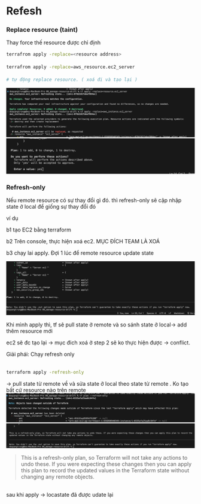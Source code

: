 # Refesh


### Replace resource (taint)

Thay force thế resource  được chỉ định 


```bash
terrafrom apply -replace=<resource address>

terrafrom apply -replace=aws_resource.ec2_server

# tự động replace resource. ( xoá đi và tạo lại )
```

![](./Screen%20Shot%202023-06-03%20at%2016.14.14.png)
![](Screen%20Shot%202023-06-03%20at%2016.18.12.png)


### Refresh-only

Nếu remote resource có sự thay đổi gì đó.
thì refresh-only sẽ cập nhập state ở local để giống sự thay đổi đó <br>


ví dụ

b1 tạo EC2 bằng terraform <br/>


b2 Trên console, thực hiện xoá ec2.  MỤC ĐÍCH  TEAM LÀ XOÁ <br/>

b3 chạy lai apply.  Đợi 1 lúc để remote resource update state<br/>

![](./Screen%20Shot%202023-06-03%20at%2016.33.03.png)

Khi mình apply thì, tf sẽ pull state ở remote và so sánh state ở local-> add thêm resource mới  <br/>

ec2 sẽ đc tạo lại -> mục đich xoá ở step 2 sẽ ko thực hiện được -> conflict. <br>

Giải phái: Chạy refresh only

```bash

terraform apply -refresh-only
```

-> pull state  từ remote về  và sửa state ở local theo state từ remote . Ko tạo bất cứ resource nào trên remote 
![](Screen%20Shot%202023-06-03%20at%2016.37.11.png)
![](./Screen%20Shot%202023-06-03%20at%2016.37.20.png)




> This is a refresh-only plan, so Terraform will not take any actions to undo these. If you were expecting these changes then you can apply this plan to record the
updated values in the Terraform state without changing any remote objects.

<br>sau khi apply -> locastate đã được udate lại




